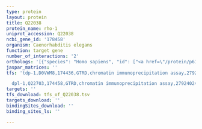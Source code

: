 ```yaml
---
type: protein
layout: protein
title: Q22038
protein_name: rho-1
uniprot_accession: Q22038
ncbi_gene_id: '178458'
organism: Caenorhabditis elegans
function: target gene
number_of_interactions: '2'
orthologs: '[{"species": "Homo sapiens", "id": ["<a href=\"/protein/p61586\">P61586</a>"]}, {"species": "Mus musculus", "id": ["<a href=\"/protein/q62159\">Q62159</a>", "<a href=\"/protein/q9qui0\">Q9QUI0</a>"]}, {"species": "Rattus norvegicus", "id": ["<a href=\"/protein/b2ryp0\">B2RYP0</a>", "Q5XIM3", "P61589"]}, {"species": "Drosophila melanogaster", "id": ["<a href=\"/protein/p48148\">P48148</a>"]}, {"species": "Danio rerio", "id": ["<a href=\"/protein/q7t399\">Q7T399</a>", "<a href=\"/protein/q6nux8\">Q6NUX8</a>", "<a href=\"/protein/q6dhm9\">Q6DHM9</a>"]}, {"species": "Saccharomyces cerevisiae", "id": ["<a href=\"/protein/p06780\">P06780</a>"]}]'
jaspar_matrices: ''
tfs: 'tdp-1,D0VWM8,174436,GTRD,chromatin immunoprecipitation assay,27924024%5Buid%5D,No

  dpl-1,Q22703,174458,GTRD,chromatin immunoprecipitation assay,27924024%5Buid%5D,No'
targets: ''
tfs_download: tfs_of_Q22038.tsv
targets_download: ''
bindingSites_download: ''
binding_sites_ls: ''

---
```

